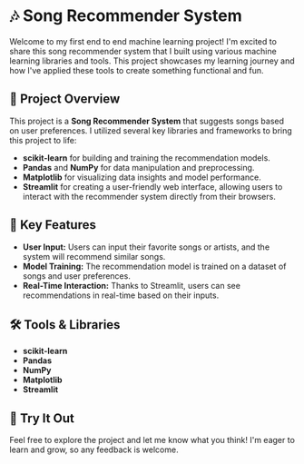 
</head>
<body>

<h1>🎶 Song Recommender System</h1>

<p>Welcome to my first end to end machine learning project! I'm excited to share this song recommender system that I built using various machine learning libraries and tools. This project showcases my learning journey and how I've applied these tools to create something functional and fun.</p>

<h2>🚀 Project Overview</h2>

<p>This project is a <strong>Song Recommender System</strong> that suggests songs based on user preferences. I utilized several key libraries and frameworks to bring this project to life:</p>
<ul>
    <li><strong>scikit-learn</strong> for building and training the recommendation models.</li>
    <li><strong>Pandas</strong> and <strong>NumPy</strong> for data manipulation and preprocessing.</li>
    <li><strong>Matplotlib</strong> for visualizing data insights and model performance.</li>
    <li><strong>Streamlit</strong> for creating a user-friendly web interface, allowing users to interact with the recommender system directly from their browsers.</li>
</ul>

<h2>🎯 Key Features</h2>

<ul>
    <li><strong>User Input:</strong> Users can input their favorite songs or artists, and the system will recommend similar songs.</li>
    <li><strong>Model Training:</strong> The recommendation model is trained on a dataset of songs and user preferences.</li>
    <li><strong>Real-Time Interaction:</strong> Thanks to Streamlit, users can see recommendations in real-time based on their inputs.</li>
</ul>

<h2>🛠️ Tools & Libraries</h2>

<ul>
    <li><strong>scikit-learn</strong></li>
    <li><strong>Pandas</strong></li>
    <li><strong>NumPy</strong></li>
    <li><strong>Matplotlib</strong></li>
    <li><strong>Streamlit</strong></li>
</ul>

<h2>🔗 Try It Out</h2>

<p>Feel free to explore the project and let me know what you think! I'm eager to learn and grow, so any feedback is welcome.</p>

